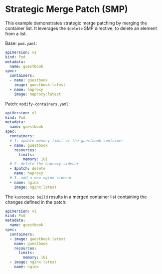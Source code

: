 # Strategic Merge Patch (SMP)

This example demonstrates strategic merge patching by merging the container list.
It leverages the `$delete` SMP directive, to delete an element from a list.

Base: `pod.yaml`:
```yaml
apiVersion: v1
kind: Pod
metadata:
  name: guestbook
spec:
  containers:
  - name: guestbook
    image: guestbook:latest
  - name: haproxy
    image: haproxy:latest
```

Patch: `modify-containers.yaml`:
```yaml
apiVersion: v1
kind: Pod
metadata:
  name: guestbook
spec:
  containers:
  # 1. update memory limit of the guestbook container
  - name: guestbook
    resources:
      limits:
        memory: 1Gi
  # 2. delete the haproxy sidecar
  - $patch: delete
    name: haproxy
  # 3. add a new nginx sidecar
  - name: nginx
    image: nginx:latest
```

The `kustomize build` results in a merged container list containing the changes
defined in the patch:

```yaml
apiVersion: v1
kind: Pod
metadata:
  name: guestbook
spec:
  containers:
  - image: guestbook:latest
    name: guestbook
    resources:
      limits:
        memory: 1Gi
  - image: nginx:latest
    name: nginx
```